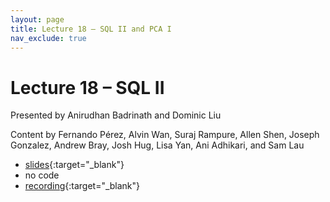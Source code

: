```yaml
---
layout: page
title: Lecture 18 – SQL II and PCA I
nav_exclude: true
---
```


# Lecture 18 – SQL II

Presented by Anirudhan Badrinath and Dominic Liu

Content by Fernando Pérez, Alvin Wan, Suraj Rampure, Allen Shen, Joseph Gonzalez, Andrew Bray, Josh Hug, Lisa Yan, Ani Adhikari, and Sam Lau

- [slides](https://docs.google.com/presentation/d/1Xj8VPlQWuR4Efulqzl9BqDOkytkidIXC2XtBVK_fk6A/edit?usp=sharing){:target="_blank"}
- no code
- [recording](https://bcourses.berkeley.edu/courses/1515881/external_tools/78985){:target="_blank"}


<!--
**Important**: Read this before proceeding with the lectures, as it details what materials you should focus on. (This is also largely recapped in Video 18.1.)

Sections 18.1 through 18.4 discuss train-test splits and cross-validation.

18.1, in addition to giving an overview of the lecture, walks through why we need to split our data into train and test in the first place, and how cross-validation works. It primarily consists of slides.
18.2 and 18.3 walk through the process of creating a basic train-test split, and evaluating models that we’ve fit on our training data using our testing data. Code is in “Part 1”.
18.4 walks through the process of implementing cross-validation. In this video there references to a `Pipeline` object in `scikit-learn`. This is **not** in scope for us, so do not worry about its details. Code is in “Part 1”.

Sections 18.5 and 18.6 discuss regularization.

18.5 discusses why we need to regularize, and how penalties on the norm of our parameter vector accomplish this goal.
18.6 explicitly lists the optimal model parameter when using the L2 penalty on our linear model (called “ridge regression”).

There are also three **supplementary** videos accompanying this lecture. They don’t introduce any new material, but may still be helpful for your understanding. They are listed as supplementary and not required since the runtime of this lecture is already quite long. They do not have accompanying Quick Checks for this reason.

18.7 and 18.8 walk through implementing ridge and LASSO regression in a notebook. These videos are helpful in explaining how regularization and cross-validation are used in practice. These videos again use `Pipeline`, which is not in scope. Code is in “Part 2”.
18.9 is another **supplementary** video, created by Paul Shao (a TA for Data 100 in Spring 2020). It gives a great high-level overview of both the bias-variance tradeoff and regularization.

A reminder – the right column of the table below contains _Quick Checks_. These are **not** required but suggested to help you check your understanding.

<table>
<colgroup>
<col style="width: 25%" />
<col style="width: 25%" />
<col style="width: 25%" />
</colgroup>
<thead>
<tr class="header">
<th></th>
<th>Video</th>
<th>Quick Check</th>
</tr>
</thead>
<tbody>
<tr>
<td><strong>18.1</strong> <br />Lecture overview. Training error vs. testing error. Why we need to split our data into train and test. How cross-validation works, and why it is useful.</td>
<td><iframe width="300" height="" src="https://youtube.com/embed/y6ZW4nZtlhI" frameborder="0" allow="accelerometer; autoplay; encrypted-media; gyroscope; picture-in-picture" allowfullscreen=""></iframe></td>
<td><a href="https://forms.gle/6CbWjfgNXeJzoDFK7" target="\_blank">18.1</a></td>
</tr>
<tr>
<td><strong>18.2</strong> <br />Using scikit-learn to construct a train-test split.</td>
<td><iframe width="300" height="" src="https://youtube.com/embed/_Bzfy7BTjz0" frameborder="0" allow="accelerometer; autoplay; encrypted-media; gyroscope; picture-in-picture" allowfullscreen=""></iframe></td>
<td><a href="https://forms.gle/jx7cQVVfyNh9Pzcy8" target="\_blank">18.2</a></td>
</tr>
<tr>
<td><strong>18.3</strong> <br />Building a linear model and determining its training and test error.</td>
<td><iframe width="300" height="" src="https://youtube.com/embed/2i7yj4JhIkw" frameborder="0" allow="accelerometer; autoplay; encrypted-media; gyroscope; picture-in-picture" allowfullscreen=""></iframe></td>
<td><a href="https://forms.gle/QMpoxmNpBhAKUQVn6" target="\_blank">18.3</a></td>
</tr>
<tr>
<td><strong>18.4</strong> <br />Implementing cross-validation, and using it to help select a model.</td>
<td><iframe width="300" height="" src="https://youtube.com/embed/m8580Et4pjY" frameborder="0" allow="accelerometer; autoplay; encrypted-media; gyroscope; picture-in-picture" allowfullscreen=""></iframe></td>
<td><a href="https://forms.gle/fA1MgxJomFAawsX87" target="\_blank">18.4</a></td>
</tr>
<tr>
<td><strong>18.5</strong> <br />An overview of regularization.</td>
<td><iframe width="300" height="" src="https://youtube.com/embed/NqKtsZpHmRY" frameborder="0" allow="accelerometer; autoplay; encrypted-media; gyroscope; picture-in-picture" allowfullscreen=""></iframe></td>
<td><a href="https://forms.gle/bB91QjoUpvRnBbJN6" target="\_blank">18.5</a></td>
</tr>
<tr>
<td><strong>18.6</strong> <br />Ridge regression and LASSO regression.</td>
<td><iframe width="300" height="" src="https://youtube.com/embed/B-labBbXj_c" frameborder="0" allow="accelerometer; autoplay; encrypted-media; gyroscope; picture-in-picture" allowfullscreen=""></iframe></td>
<td><a href="https://forms.gle/JBcDvMhis1BzNg7fA" target="\_blank">18.6</a></td>
</tr>
<tr>
<td><strong>18.7</strong> <br />*Supplemental.* Using ridge regression and cross-validation in scikit-learn.</td>
<td><iframe width="300" height="" src="https://youtube.com/embed/frdGPG10dOA" frameborder="0" allow="accelerometer; autoplay; encrypted-media; gyroscope; picture-in-picture" allowfullscreen=""></iframe></td>
<td><a>N/A</a></td>
</tr>
<tr>
<td><strong>18.8</strong> <br />*Supplemental.* Using LASSO regression and cross-validation in scikit-learn.</td>
<td><iframe width="300" height="" src="https://youtube.com/embed/hqZNVrZ3flw" frameborder="0" allow="accelerometer; autoplay; encrypted-media; gyroscope; picture-in-picture" allowfullscreen=""></iframe></td>
<td><a>N/A</a></td>
</tr>
<tr>
<td><strong>18.9</strong> <br />*Supplemental.* An overview of the bias-variance tradeoff, and how it interfaces with regularization.</td>
<td><iframe width="300" height="" src="https://youtube.com/embed/U2J75Iq2nrk" frameborder="0" allow="accelerometer; autoplay; encrypted-media; gyroscope; picture-in-picture" allowfullscreen=""></iframe></td>
<td><a>N/A</a></td>
</tr>
</tbody></table>
-->
